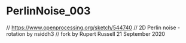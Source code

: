 # PerlinNoise_003
// https://www.openprocessing.org/sketch/544740 // 2D Perlin noise - rotation by nsiddh3  // fork by Rupert Russell 21 September 2020
